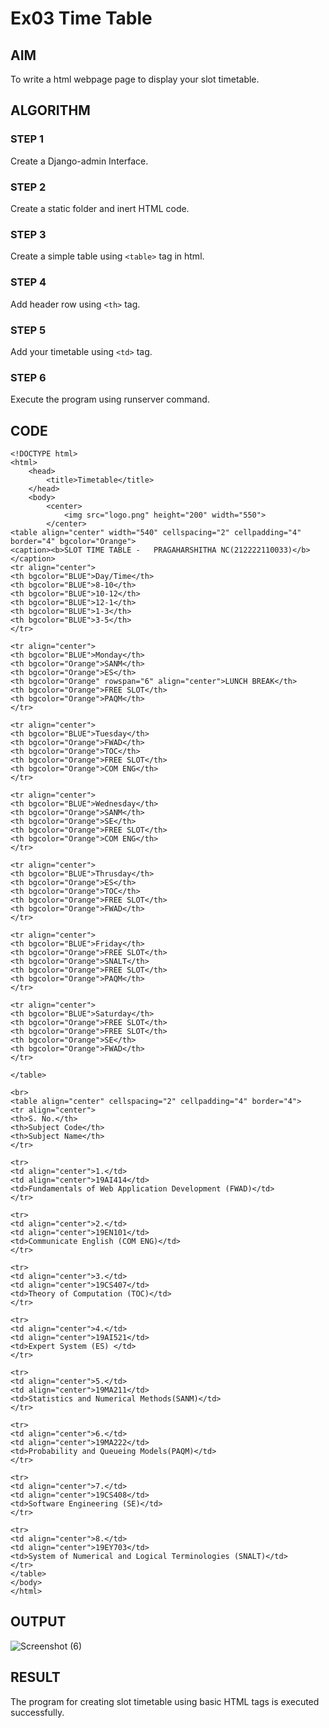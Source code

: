 # Ex03 Time Table

## AIM
To write a html webpage page to display your slot timetable.

## ALGORITHM
### STEP 1
Create a Django-admin Interface.

### STEP 2
Create a static folder and inert HTML code.

### STEP 3
Create a simple table using ```<table>``` tag in html.

### STEP 4
Add header row using ```<th>``` tag.

### STEP 5
Add your timetable using ```<td>``` tag.

### STEP 6
Execute the program using runserver command.

## CODE
```
<!DOCTYPE html>
<html>
    <head>
        <title>Timetable</title>
    </head>
    <body>
        <center>
            <img src="logo.png" height="200" width="550">
        </center>
<table align="center" width="540" cellspacing="2" cellpadding="4" border="4" bgcolor="Orange">
<caption><b>SLOT TIME TABLE -   PRAGAHARSHITHA NC(212222110033)</b></caption>
<tr align="center">
<th bgcolor="BLUE">Day/Time</th>
<th bgcolor="BLUE">8-10</th>
<th bgcolor="BLUE">10-12</th>
<th bgcolor="BLUE">12-1</th>
<th bgcolor="BLUE">1-3</th>
<th bgcolor="BLUE">3-5</th>
</tr>

<tr align="center">
<th bgcolor="BLUE">Monday</th>
<th bgcolor="Orange">SANM</th>
<th bgcolor="Orange">ES</th>
<th bgcolor="Orange" rowspan="6" align="center">LUNCH BREAK</th>
<th bgcolor="Orange">FREE SLOT</th>
<th bgcolor="Orange">PAQM</th>
</tr>

<tr align="center">
<th bgcolor="BLUE">Tuesday</th>
<th bgcolor="Orange">FWAD</th>
<th bgcolor="Orange">TOC</th>
<th bgcolor="Orange">FREE SLOT</th>
<th bgcolor="Orange">COM ENG</th>
</tr>

<tr align="center">
<th bgcolor="BLUE">Wednesday</th>
<th bgcolor="Orange">SANM</th>
<th bgcolor="Orange">SE</th>
<th bgcolor="Orange">FREE SLOT</th>
<th bgcolor="Orange">COM ENG</th>
</tr>

<tr align="center">
<th bgcolor="BLUE">Thrusday</th>
<th bgcolor="Orange">ES</th>
<th bgcolor="Orange">TOC</th>
<th bgcolor="Orange">FREE SLOT</th>
<th bgcolor="Orange">FWAD</th>
</tr>

<tr align="center">
<th bgcolor="BLUE">Friday</th>
<th bgcolor="Orange">FREE SLOT</th>
<th bgcolor="Orange">SNALT</th>
<th bgcolor="Orange">FREE SLOT</th>
<th bgcolor="Orange">PAQM</th>
</tr>

<tr align="center">
<th bgcolor="BLUE">Saturday</th>
<th bgcolor="Orange">FREE SLOT</th>
<th bgcolor="Orange">FREE SLOT</th>
<th bgcolor="Orange">SE</th>
<th bgcolor="Orange">FWAD</th>
</tr>

</table>

<br>
<table align="center" cellspacing="2" cellpadding="4" border="4">
<tr align="center">
<th>S. No.</th>
<th>Subject Code</th>
<th>Subject Name</th>
</tr>

<tr>
<td align="center">1.</td>
<td align="center">19AI414</td>
<td>Fundamentals of Web Application Development (FWAD)</td>
</tr>

<tr>
<td align="center">2.</td>
<td align="center">19EN101</td>
<td>Communicate English (COM ENG)</td>
</tr>

<tr>
<td align="center">3.</td>
<td align="center">19CS407</td>
<td>Theory of Computation (TOC)</td>
</tr>

<tr>
<td align="center">4.</td>
<td align="center">19AI521</td>
<td>Expert System (ES) </td>
</tr>

<tr>
<td align="center">5.</td>
<td align="center">19MA211</td>
<td>Statistics and Numerical Methods(SANM)</td>
</tr>

<tr>
<td align="center">6.</td>
<td align="center">19MA222</td>
<td>Probability and Queueing Models(PAQM)</td>
</tr>

<tr>
<td align="center">7.</td>
<td align="center">19CS408</td>
<td>Software Engineering (SE)</td>
</tr>

<tr>
<td align="center">8.</td>
<td align="center">19EY703</td>
<td>System of Numerical and Logical Terminologies (SNALT)</td>
</tr>
</table>
</body>
</html>
```

## OUTPUT

![Screenshot (6)](https://github.com/pragachellapillai/slot/assets/148254952/a610c65f-ad53-4465-8e9f-bccd9b715510)

## RESULT
The program for creating slot timetable using basic HTML tags is executed successfully.
